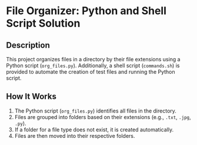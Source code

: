 # File Organizer: Python and Shell Script Solution

## Description
This project organizes files in a directory by their file extensions using a Python script (`org_files.py`). Additionally, a shell script (`commands.sh`) is provided to automate the creation of test files and running the Python script.

## How It Works
1. The Python script (`org_files.py`) identifies all files in the directory.
2. Files are grouped into folders based on their extensions (e.g., `.txt`, `.jpg`, `.py`).
3. If a folder for a file type does not exist, it is created automatically.
4. Files are then moved into their respective folders.



